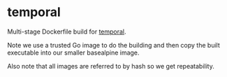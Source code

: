 # temporal

Multi-stage Dockerfile build for [temporal](https://github.com/temporalio/temporal).

Note we use a trusted Go image to do the building
and then copy the built executable into our smaller
basealpine image.

Also note that all images are referred to by hash
so we get repeatability.
